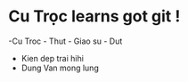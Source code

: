 # Cu Trọc learns got git !

-Cu Troc - Thut - Giao su - Dut
- Kien dep trai hihi
- Dung Van mong lung
